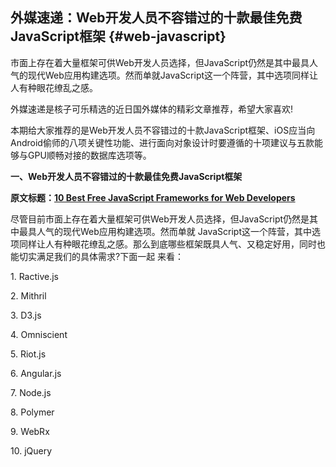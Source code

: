 ## 外媒速递：Web开发人员不容错过的十款最佳免费JavaScript框架 {#web-javascript}

市面上存在着大量框架可供Web开发人员选择，但JavaScript仍然是其中最具人气的现代Web应用构建选项。然而单就JavaScript这一个阵营，其中选项同样让人有种眼花缭乱之感。

外媒速递是核子可乐精选的近日国外媒体的精彩文章推荐，希望大家喜欢!

本期给大家推荐的是Web开发人员不容错过的十款JavaScript框架、iOS应当向Android偷师的八项关键性功能、进行面向对象设计时要遵循的十项建议与五款能够与GPU顺畅对接的数据库选项等。

**一、Web开发人员不容错过的十款最佳免费JavaScript框架**

**原文标题：**[**10 Best Free JavaScript Frameworks for Web Developers**](http://codecondo.com/10-best-free-javascript-frameworks-for-web-developers/)

尽管目前市面上存在着大量框架可供Web开发人员选择，但JavaScript仍然是其中最具人气的现代Web应用构建选项。然而单就 JavaScript这一个阵营，其中选项同样让人有种眼花缭乱之感。那么到底哪些框架既具人气、又稳定好用，同时也能切实满足我们的具体需求?下面一起 来看：

1\. Ractive.js

2\. Mithril

3\. D3.js

4\. Omniscient

5\. Riot.js

6\. Angular.js

7\. Node.js

8\. Polymer

9\. WebRx

10\. jQuery
